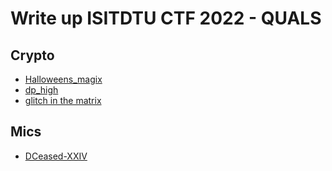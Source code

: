 # Write up ISITDTU CTF 2022 - QUALS

## Crypto

* [Halloweens_magix](./Halloweens_magix/)
* [dp_high](./dp_high/)
* [glitch in the matrix](./glitch%20in%20the%20matrix/)

## Mics

* [DCeased-XXIV](./DCeased-XXIV/)
